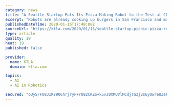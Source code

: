 ```yaml
---
category: news
title: "A Seattle Startup Puts Its Pizza Making Robot to the Test at CES 2020"
excerpt: "Robots are already cooking up burgers in San Francisco and making coffee drinks at airports. Now, a Seattle company named Picnic is showing off its pizza-making robot. At CES 2020 in Las Vegas, we ..."
publishedDateTime: 2020-01-15T17:48:00Z
sourceUrl: "https://ktla.com/2020/01/15/seattle-startup-picnic-pizza-robot-ces-2020/"
type: article
quality: 19
heat: 19
published: false

provider:
  name: KTLA
  domain: ktla.com

topics:
  - AI
  - AI in Robotics

secured: "oUyS/FO8JIKY9O6hrjryF+YU82CKZo+k5v30XMUVlMCdjTG3j2s6yUwreUZekoMUSt3pfqA3A0MuX5HtHkCZeRAHis7Ia7r/jv5herriyvre69QwMVFx5CgHeSU687KMrpqDZXbPg3BIwFdf+LqLOXPr8sgRckBQz/lBGjAcTcXDyUqp65lOGEmhyQU01yUebCCZ4P/dvmJLwvupvN3fbfQSyuxQa0gXgvGAENMEoun6de6ZwZQumRVDqhx15/v24BrDnt+YU1UiZ7kp+ueh92yaZb5pBz8Z4bCSiSm6SC50mMtm7FnyPQTiuS97XqWx;unNI8FANqXIQBYGO0pMb4A=="
---
```


